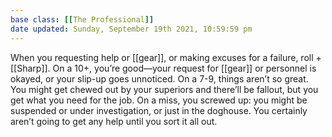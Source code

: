 ```yaml
---
base class: [[The Professional]]
date updated: Sunday, September 19th 2021, 10:59:59 pm
---
```


When you requesting help or [[gear]], or making excuses for a failure, roll +[[Sharp]]. On a 10+, you’re good—your request for [[gear]] or personnel is okayed, or your slip-up goes unnoticed. On a 7-9, things aren’t so great. You might get chewed out by your superiors and there’ll be fallout, but you get what you need for the job. On a miss, you screwed up: you might be suspended or under investigation, or just in the doghouse. You certainly aren’t going to get any help until you sort it all out.